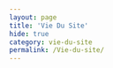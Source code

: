 ```yaml
---
layout: page
title: 'Vie Du Site'
hide: true
category: vie-du-site
permalink: /Vie-du-site/
---
```

